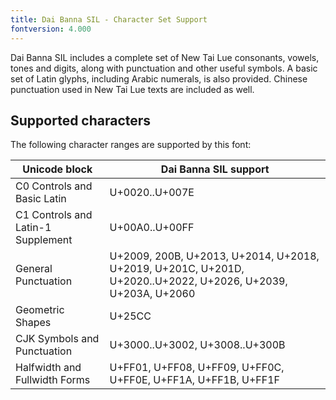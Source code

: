 ```yaml
---
title: Dai Banna SIL - Character Set Support
fontversion: 4.000
---
```


Dai Banna SIL includes a complete set of New Tai Lue consonants, vowels, tones and digits, along with punctuation and other useful symbols.  A basic set of Latin glyphs, including Arabic numerals, is also provided.  Chinese punctuation used in New Tai Lue texts are included as well.

## Supported characters

The following character ranges are supported by this font:

Unicode block | Dai Banna SIL support
------------- | ---------------
C0 Controls and Basic Latin|U+0020..U+007E
C1 Controls and Latin-1 Supplement|U+00A0..U+00FF
General Punctuation|U+2009, 200B, U+2013, U+2014, U+2018, U+2019, U+201C, U+201D, U+2020..U+2022, U+2026, U+2039, U+203A, U+2060
Geometric Shapes|U+25CC
CJK Symbols and Punctuation|U+3000..U+3002, U+3008..U+300B
Halfwidth and Fullwidth Forms|U+FF01, U+FF08, U+FF09, U+FF0C, U+FF0E, U+FF1A, U+FF1B, U+FF1F
